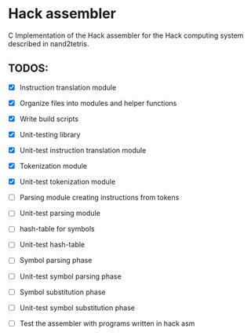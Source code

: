 # Hack assembler

C Implementation of the Hack assembler for the Hack computing system described in nand2tetris.

## TODOS:
- [x] Instruction translation module
- [x] Organize files into modules and helper functions
- [x] Write build scripts
- [x] Unit-testing library
- [x] Unit-test instruction translation module
- [x] Tokenization module
- [x] Unit-test tokenization module
- [ ] Parsing module creating instructions from tokens
- [ ] Unit-test parsing module
- [ ] hash-table for symbols
- [ ] Unit-test hash-table
- [ ] Symbol parsing phase
- [ ] Unit-test symbol parsing phase
- [ ] Symbol substitution phase
- [ ] Unit-test symbol substitution phase
- [ ] Test the assembler with programs written in hack asm

